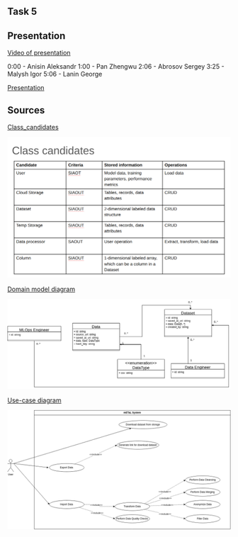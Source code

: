 ## Task 5


## Presentation

[Video of presentation](https://drive.google.com/file/d/1H0gPB5rnI121EpBYOFPsXXLhuryPJY9f/view?usp=drive_link) </br>


0:00 - Anisin Aleksandr
1:00 - Pan Zhengwu
2:06 - Abrosov Sergey
3:25 - Malysh Igor
5:06 - Lanin George


[Presentation](https://github.com/abrosov-sergey/Micro-SD/blob/main/task5/_Micro%20SD%2C%20mETaL%2C%20task%205.pdf) </br>


## Sources

[Class_candidates](https://github.com/abrosov-sergey/Micro-SD/blob/main/task5/Class_candidates.xlsx) </br>

![](https://github.com/abrosov-sergey/Micro-SD/blob/main/task5/Class_candidates.png) </br>

[Domain model diagram](https://drive.google.com/file/d/1DAlZK-7jJq0N8UcUMmgkZN5GeMX-Krzb/view) </br>

![](https://github.com/abrosov-sergey/Micro-SD/blob/main/task5/domain_model_diagram.png) </br>

[Use-case diagram](https://drive.google.com/file/d/1DAlZK-7jJq0N8UcUMmgkZN5GeMX-Krzb/view) </br>

![](https://github.com/abrosov-sergey/Micro-SD/blob/main/task5/use_case.png) </br>
